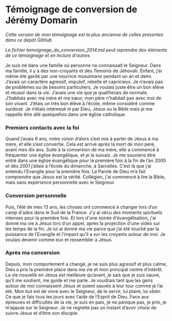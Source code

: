 # Témoignage de conversion de Jérémy Domarin

*Cette version de mon témoignage est la plus ancienne de celles présentes dans ce dépôt GitHub*

*Le fichier temoignage_de_conversion_2014.md peut reprendre des éléments de ce témoignage et en inclure d'autres*

Je suis né dans une famille où personne ne connaissait le Seigneur.
Dans ma famille, il y a des non-croyants et des Témoins de Jéhovah.
Enfant, j’ai même été gardé par une nourrice musulmane pendant un an et demi.
J’avais un caractère agressif, impulsif, rebelle et capricieux. Je n’avais pas de problèmes ou de besoins particuliers.
Je voulais juste être un bon élève et réussir dans la vie. J’avais une vie que je qualifierais de normale.
J’habitais avec ma mère et ma sœur, mon père n’habitait pas avec moi de son vivant. J’étais un très bon élève à l’école, même considéré comme surdoué.
Je n’étais intéressé ni par Dieu, Jésus ou la Bible mais je me rappelle être allé quelquefois dans une église catholique.

### Premiers contacts avec la foi

Quand j’avais 9 ans, notre voisin d’alors s’est mis à parler de Jésus à ma mère, et elle s’est convertie.
Cela est arrivé après la mort de mon père, avant mes dix ans. Suite à la conversion de ma mère, elle a commencé à fréquenter une église évangélique, et je la suivais.
Je me souviens être entré dans une église évangélique pour la première fois à la fin de l’an 2000 et dès 2001 j’allais à l’école du dimanche, à Sarcelles.
C’est là que j’ai entendu l’Evangile pour la première fois. La Parole de Dieu m’a fait comprendre que Jésus est la vérité.
Collégien, j'ai commencé à lire la Bible, mais sans expérience personnelle avec le Seigneur.

### Conversion personnelle

Puis, l’été de mes 13 ans, les choses ont commencé à changer lors d’un camp d'ados dans le Sud de la France.
J'y ai vécu des moments spirituels intenses pour la première fois.
Et lors d'une soirée d'évangélisation, j'ai donné ma vie à Jésus lors d’un appel, après la projection d'une vidéo sur les temps de la fin.
Je lui ai donné ma vie parce que j’ai été touché par la puissance de l’Evangile et l’impact qu’il a sur les croyants autour de moi.
Je voulais devenir comme eux et ressembler à Jésus.

### Après ma conversion

Depuis, mon comportement a changé, je ne suis plus agressif et plus calme, Dieu a pris la première place dans ma vie et mon principal centre d’intérêt.
La vie nouvelle en Jésus est meilleure qu’avant, je sais que je suis sauvé, qu’il me soutient, me guide et me parle.
Je voudrais tant que les gens autour de moi connaissent Jésus et soient sauvés à leur tour comme je l’ai été.
Mon but est de vivre avec le Seigneur, de le servir, lui plaire, lui obéir. Ce que je fais tous les jours avec l’aide de l’Esprit de Dieu.
Face aux épreuves et difficultés de la vie, je suis en paix, je ne panique pas, je prie, je m’appuie sur le Seigneur.
Je ne regrette pas un instant d’avoir choisi de suivre Jésus et d’être son disciple.
